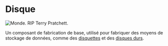 # Disque

![Monde. RIP Terry Pratchett.](oredict:opencomputers:materialDisk)

Un composant de fabrication de base, utilisé pour fabriquer des moyens de stockage de données, comme des [disquettes](floppy.md) et des [disques durs](hdd1.md).
